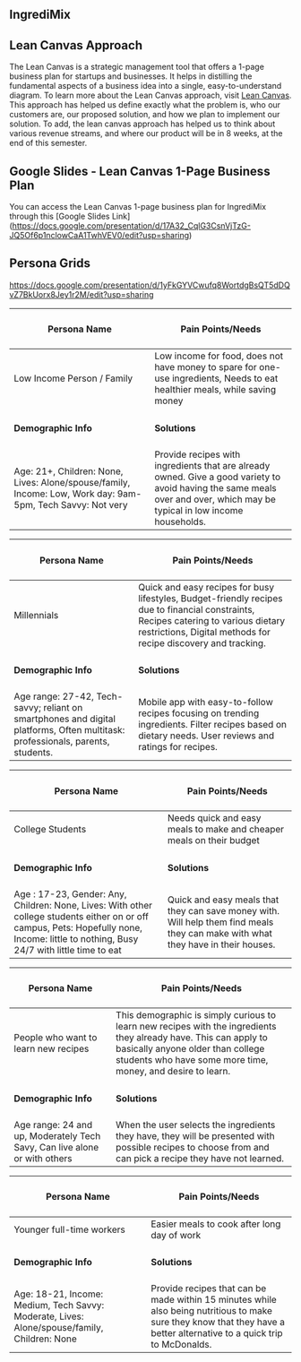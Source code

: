 ## IngrediMix 

## Lean Canvas Approach
The Lean Canvas is a strategic management tool that offers a 1-page business plan for startups and businesses. It helps in distilling the fundamental aspects of a business idea into a single, easy-to-understand diagram. To learn more about the Lean Canvas approach, visit [Lean Canvas](https://www.leancanvas.com/).
This approach has helped us define exactly what the problem is, who our customers are, our proposed solution, and how we plan to implement our solution. To add, the lean canvas approach has helped us to think about various revenue streams, and where our product will be in 8 weeks, at the end of this semester.

## Google Slides - Lean Canvas 1-Page Business Plan
You can access the Lean Canvas 1-page business plan for IngrediMix through this [Google Slides Link] (https://docs.google.com/presentation/d/17A32_CqlG3CsnVjTzG-JQ5Of6p1nclowCaA1TwhVEV0/edit?usp=sharing)


## Persona Grids

https://docs.google.com/presentation/d/1yFkGYVCwufq8WortdgBsQT5dDQvZ7BkUorx8Jey1r2M/edit?usp=sharing

| <h4> Persona Name </h4> | <h4> Pain Points/Needs </h4> |
|-------------------|----------------------|
| Low Income Person / Family | Low income for food, does not have money to spare for one-use ingredients, Needs to eat healthier meals, while saving money |
| <h4> **Demographic Info** </h4> | <h4> **Solutions** </h4>|
|Age: 21+, Children: None, Lives: Alone/spouse/family, Income: Low, Work day: 9am-5pm, Tech Savvy: Not very|Provide recipes with ingredients that are already owned. Give a good variety to avoid having the same meals over and over, which may be typical in low income households. |


| <h4> Persona Name </h4> | <h4> Pain Points/Needs </h4> |
|-------------------|----------------------|
| Millennials | Quick and easy recipes for busy lifestyles, Budget-friendly recipes due to financial constraints, Recipes catering to various dietary restrictions, Digital methods for recipe discovery and tracking. |
| <h4> **Demographic Info** </h4> | <h4> **Solutions** </h4>|
|Age range: 27-42, Tech-savvy; reliant on smartphones and digital platforms, Often multitask: professionals, parents, students. |Mobile app with easy-to-follow recipes focusing on trending ingredients. Filter recipes based on dietary needs. User reviews and ratings for recipes. |

| <h4> Persona Name </h4> | <h4> Pain Points/Needs </h4> |
|-------------------|----------------------|
| College Students | Needs quick and easy meals to make and cheaper meals on their budget |
| <h4> **Demographic Info** </h4> | <h4> **Solutions** </h4>|
|Age : 17-23, Gender: Any, Children: None, Lives: With other college students either on or off campus, Pets: Hopefully none, Income: little to nothing, Busy 24/7 with little time to eat | Quick and easy meals that they can save money with.  Will help them find meals they can make with what they have in their houses. |

| <h4> Persona Name </h4> | <h4> Pain Points/Needs </h4> |
|-------------------|----------------------|
| People who want to learn new recipes | This demographic is simply curious to learn new recipes with the ingredients they already have. This can apply to basically anyone older than college students who have some more time, money, and desire to learn. |
| <h4> **Demographic Info** </h4> | <h4> **Solutions** </h4>|
|Age range: 24 and up, Moderately Tech Savy, Can live alone or with others |When the user selects the ingredients they have, they will be presented with possible recipes to choose from and can pick a recipe they have not learned.|

| <h4> Persona Name </h4> | <h4> Pain Points/Needs </h4> |
|-------------------|----------------------|
| Younger full-time workers | Easier meals to cook after long day of work |
| <h4> **Demographic Info** </h4> | <h4> **Solutions** </h4>|
|Age: 18-21, Income: Medium, Tech Savvy: Moderate, Lives: Alone/spouse/family, Children: None | Provide recipes that can be made within 15 minutes while also being nutritious to make sure they know that they have a better alternative to a quick trip to McDonalds.|
